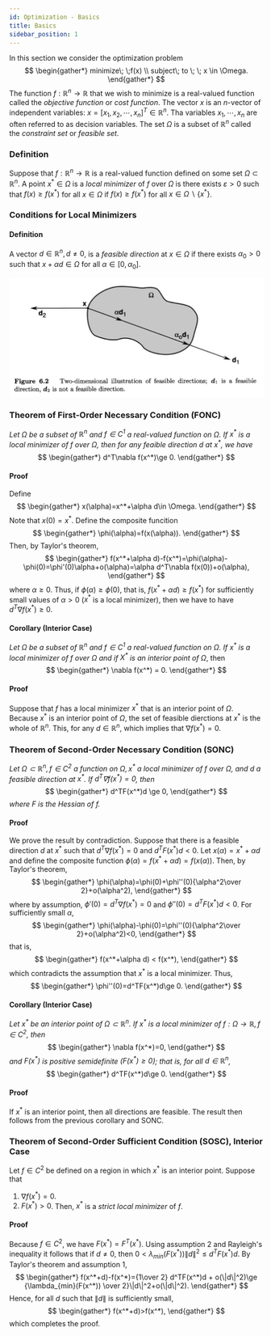 ```yaml
---
id: Optimization - Basics
title: Basics
sidebar_position: 1
---
```


In this section we consider the optimization problem
$$
\begin{gather*}
minimize\; \;f(x) \\
subject\; to \; \; x \in \Omega.
\end{gather*}
$$
The function $f:\mathbb{R}^n \to \mathbb{R}$ that we wish to minimize is a real-valued function called the *objective function* or *cost function*. The vector $x$ is an $n$-vector of independent variables: $x=[x_1,x_2,\cdots,x_n]^T\in\mathbb{R}^n$. Tha variables $x_1,\cdots,x_n$ are often referred to as decision variables. The set $\Omega$ is a subset of $\mathbb{R}^n$ called the *constraint set* or *feasible set*.

### Definition

Suppose that $f:\mathbb{R}^n\to \mathbb{R}$ is a real-valued function defined on some set $\Omega \subset \mathbb{R}^n$. A point $x^* \in \Omega$ is a *local minimizer* of $f$ over $\Omega$ is there exists $\varepsilon > 0$ such that $f(x)\ge f(x^*)$ for all $x \in \Omega$ if $f(x)\ge f(x^*)$ for all $x \in \Omega \backslash \{x^*\}$.

### Conditions for Local Minimizers

#### Definition

A vector $d \in \mathbb{R}^n, d \ne 0$, is a *feasible direction* at $x \in \Omega$ if there exists $\alpha_0>0$ such that $x+\alpha d\in \Omega$ for all $\alpha \in [0,\alpha_0]$.

![](/img/Optimization/feasible_direction.png)

### Theorem of First-Order Necessary Condition (FONC)

*Let $\Omega$ be a subset of $\mathbb{R}^n$ and $f\in C^1$ a real-valued function on $\Omega$. If *$x^*$* is a local minimizer of $f$ over $\Omega$, then for any feaible direction $d$ at *$x^*$*, we have*
$$
\begin{gather*}
d^T\nabla f(x^*)\ge 0.
\end{gather*}
$$

#### Proof

Define
$$
\begin{gather*}
x(\alpha)=x^*+\alpha d\in \Omega.
\end{gather*}
$$
Note that $x(0) = x^*$. Define the composite funcition
$$
\begin{gather*}
\phi(\alpha)=f(x(\alpha)).
\end{gather*}
$$
Then, by Taylor's theorem,
$$
\begin{gather*}
f(x^*+\alpha d)-f(x^*)=\phi(\alpha)-\phi(0)=\phi'(0)\alpha+o(\alpha)=\alpha d^T\nabla f(x(0))+o(\alpha),
\end{gather*}
$$
where $\alpha\ge 0$. Thus, if $\phi(\alpha)\ge \phi(0)$, that is, $f(x^*+\alpha d) \ge f(x^*)$ for sufficiently small values of $\alpha > 0$ ($x^*$ is a local minimizer), then we have to have $d^T\nabla f(x^*)\ge 0$.

#### Corollary (Interior Case)

*Let $\Omega$ be a subset of $\mathbb{R}^n$ and $f\in C^1$ a real-valued function on $\Omega$. If *$x^*$* is a local minimizer of $f$ over $\Omega$ and if *$X^*$* is an interior point of $\Omega$*, then
$$
\begin{gather*}
\nabla f(x^*) = 0.
\end{gather*}
$$

#### Proof

Suppose that $f$ has a local minimizer $x^*$ that is an interior point of $\Omega$. Because $x^*$ is an interior point of $\Omega$, the set of feasible dierctions at $x^*$ is the whole of $\mathbb{R}^n$. This, for any $d\in \mathbb{R}^n$, which implies that $\nabla f(x^*)=0$.

### Theorem of Second-Order Necessary Condition (SONC)

_Let $\Omega \subset \mathbb{R}^n, f \in C^2$ a function on $\Omega, x^*$ a local minimizer of $f$ over $\Omega$, and $d$ a feasible direction at $x^*$. If $d^T\nabla f(x^*)=0$, then_
$$
\begin{gather*}
d^TF(x^*)d \ge 0,
\end{gather*}
$$
_where $F$ is the Hessian of $f$._

#### Proof

We prove the result by contradiction. Suppose that there is a feasible direction $d$ at $x^*$ such that $d^T\nabla f(x^*) = 0$ and $d^TF(x^*)d < 0$. Let $x(\alpha)=x^*+\alpha d$ and define the composite function $\phi(\alpha)=f(x^*+\alpha d)=f(x(\alpha))$. Then, by Taylor's theorem,
$$
\begin{gather*}
\phi(\alpha)=\phi(0)+\phi''(0){\alpha^2\over 2}+o(\alpha^2),
\end{gather*}
$$
where by assumption, $\phi'(0) = d^T\nabla f(x^*)=0$ and $\phi''(0)=d^TF(x^*)d<0$. For sufficiently small $\alpha$,
$$
\begin{gather*}
\phi(\alpha)-\phi(0)=\phi''(0){\alpha^2\over 2}+o(\alpha^2)<0,
\end{gather*}
$$
that is,
$$
\begin{gather*}
f(x^*+\alpha d) < f(x^*),
\end{gather*}
$$
which contradicts the assumption that $x^*$ is a local minimizer. Thus, 
$$
\begin{gather*}
\phi''(0)=d^TF(x^*)d\ge 0.
\end{gather*}
$$

#### Corollary (Interior Case)

_Let $x^*$ be an interior point of $\Omega \subset \mathbb{R}^n$. If $x^*$ is a local minimizer of $f:\Omega\to\mathbb{R},f\in C^2$, then_
$$
\begin{gather*}
\nabla f(x^*)=0,
\end{gather*}
$$
_and $F(x^*)$ is positive semidefinite ($F(x^*)\ge 0$); that is, for all $d\in \mathbb{R}^n$,_
$$
\begin{gather*}
d^TF(x^*)d\ge 0.
\end{gather*}
$$

#### Proof

If $x^*$ is an interior point, then all directions are feasible. The result then follows from the previous corollary and SONC.

### Theorem of Second-Order Sufficient Condition (SOSC), Interior Case

Let $f \in C^2$ be defined on a region in which $x^*$ is an interior point. Suppose that
1. $\nabla f(x^*) = 0$.
2. $F(x^*) > 0$.
Then, $x^*$ is a _strict local minimizer_ of $f$.

#### Proof

Because $f\in C^2$, we have $F(x^*)=F^T(x^*)$. Using assumption 2 and Rayleigh's inequality it follows that if $d\ne 0$, then $0<\lambda_{min}(F(x^*))\|d\|^2\le d^TF(x^*)d$. By Taylor's theorem and assumption 1,
$$
\begin{gather*}
f(x^*+d)-f(x^*)={1\over 2} d^TF(x^*)d + o(\|d\|^2)\ge {\lambda_{min}(F(x^*)) \over 2}\|d\|^2+o(\|d\|^2).
\end{gather*}
$$
Hence, for all $d$ such that $\|d\|$ is sufficiently small,
$$
\begin{gather*}
f(x^*+d)>f(x^*),
\end{gather*}
$$
which completes the proof.